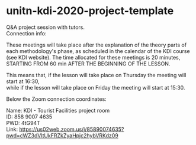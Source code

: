 # unitn-kdi-2020-project-template


Q&A project session with tutors.\
Connection info:

These meetings will take place after the explanation of the theory parts of each methodology's phase, as scheduled in the calendar of the KDI course (see KDI website). The time allocated for these meetings is 20 minutes, STARTING FROM 60 min AFTER THE BEGINNING OF THE LESSON.

This means that, if the lesson will take place on Thursday the meeting will start at 16:30, \
while if the lesson will take place on Friday the meeting will start at 15:30.

Below the Zoom connection coordinates:

Name: KDI - Tourist Facilities project room\
ID: 858 9007 4635 \
PWD: 4tG94T\
Link: https://us02web.zoom.us/j/85890074635?pwd=cWZ3dVltUkFRZkZyaHpjc2hybVRKdz09
